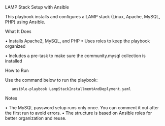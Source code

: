 LAMP Stack Setup with Ansible

This playbook installs and configures a LAMP stack (Linux, Apache, MySQL, PHP) using Ansible.

What It Does

•	Installs Apache2, MySQL, and PHP
•	Uses roles to keep the playbook organized
	
 •	Includes a pre-task to make sure the community.mysql collection is installed

How to Run

Use the command below to run the playbook:

       ansible-playbook LampStackInstallmentAndDeplyment.yaml

Notes

•	The MySQL password setup runs only once. You can comment it out after the first run to avoid errors.
•	The structure is based on Ansible roles for better organization and reuse.
